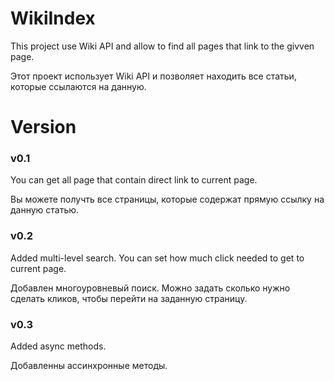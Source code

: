 # WikiIndex

This project use Wiki API and allow to find all pages that link to the givven page.

Этот проект использует Wiki API и позволяет находить все статьи, которые ссылаются на данную.

# Version
### v0.1
You can get all page that contain direct link to current page.

Вы можете получть все страницы, которые содержат прямую ссылку на данную статью.

### v0.2
Added multi-level search. You can set how much click needed to get to current page.

Добавлен многоуровневый поиск. Можно задать сколько нужно сделать кликов, чтобы перейти на заданную страницу.

### v0.3
Added async methods.

Добавленны ассинхронные методы.
